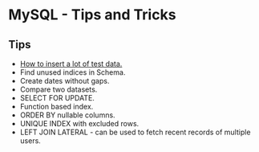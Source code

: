 # MySQL - Tips and Tricks

## Tips
- [How to insert a lot of test data.](queries/fill_in_test_data.sql)
- Find unused indices in Schema.
- Create dates without gaps.
- Compare two datasets.
- SELECT FOR UPDATE.
- Function based index.
- ORDER BY nullable columns.
- UNIQUE INDEX with excluded rows.
- LEFT JOIN LATERAL - can be used to fetch recent records of multiple users.